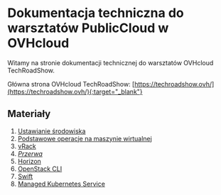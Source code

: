 # Dokumentacja techniczna do warsztatów PublicCloud w OVHcloud

Witamy na stronie dokumentacji technicznej do warsztatów OVHcloud TechRoadShow.

Główna strona OVHcloud TechRoadShow: [https://techroadshow.ovh/](https://techroadshow.ovh/){:target="_blank"}

## Materiały
1. [Ustawianie środowiska](env.md)
2. [Podstawowe operacje na maszynie wirtualnej](basic.md)
3. [vRack](vrack.md)
4. [*Przerwa*](https://www.youtube.com/watch?v=dQw4w9WgXcQ)
5. [Horizon](horizon.md)
6. [OpenStack CLI](cli.md)
7. [Swift](swift.md)
8. [Managed Kubernetes Service](k8s.md)
